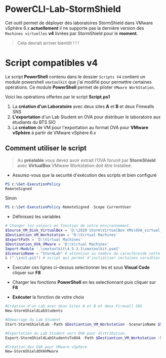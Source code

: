 # PowerCLI-Lab-StormShield

Cet outil permet de déployer des laboratoires StormShield dans VMware vSphère 6.x **actuellement** il ne supporte pas la dernière version des `Machines virtuelles` **v4** livrées par StormShield pour le **moment**.

>Cela devrait arriver bientôt ! ! !

# Script compatibles v4

Le script **PowerShell** contenu dans le dossier `Scripts V4` contient un module powershell `vmxtoolkit` que j'ai modifié pour permettre  certaines opérations.
Ce module **PowerShell** permet de piloter `VMware WorkStation`.

Voici les opérations offertes par le script **Script.ps1**

1.  La **création d'un Laboratoire** avec deux sites **A** et **B** et deux Firewalls SNS
1. **L'exportation** d'un Lab Student en OVA pour distribuer le laboratoire aux étudiants du BTS SIO
1. La **création** de VM pour l'exportation au format OVA pour **VMware vSphère** à partir de VMware vSphère 6.x

## Comment utiliser le script

>Au **préalable** vous devez avoir extrait l'OVA forunit par **StormShield** avec **VirtualBox** VMware Workstation doit être Installeé.
- Assurez-vous que la securité d'exécution des scripts et bien configuré
```powershell
PS c:\Get-ExecutionPolicy
RemoteSigned
``` 
Sinon
```powershell
PS c:\Set-ExecutionPolicy RemoteSigned -Scope CurrentUser
```
- Définissez les variables 
```powershell
# Changer les valeurs en fonction de votre environnement.
$Source_VM_Disk_VirtualBox = 'D:\2020 Storm\VirtualBox VMs\OVA_virtual_lab'
$Destiantion_VM_Workstation = 'D:\Virtual Machines'
$ExportPath = 'D:\Virtual Machines'
$Destination_OVA_VMware = 'D:\Virtual Machines'
Import-Module '.\vmxtoolkit\4.5.3.1\vmxtoolkit.psm1'
$ScenarioName = "StormLab" # attention au nombre de caractèresde cette variable
& (".\init.ps1") # script qui permet d'initialiser certaines varaibles et fonction du module
```
- Executer ces lignes ci-dessus selectionner les et sous **Visual Code** cliquer sur **F8**
- Charger les fonctions **PowerShell** en les selectionnant puis  cliquer sur **F8**

- **Exécuter** la fonction de votre choix
```powershell
#Création d'un Lab avec deux Sites A et B et deux Firewall SNS
New-StormShieldLabStudents

#Démarrage du Lab Student
Start-StormShieldLab -Path $Destiantion_VM_Workstation -ScenarioName $ScenarioName

#Exportation du Lab Student vers OVA pour distribution.
Export-StormShieldLabStudentsToOVA -Path $Destiantion_VM_Workstation -ScenarioName $ScenarioName -ExportPath $ExportPath

#Création des OVA pour VMware vSphère 
New-StormShieldOVAVMware

```
